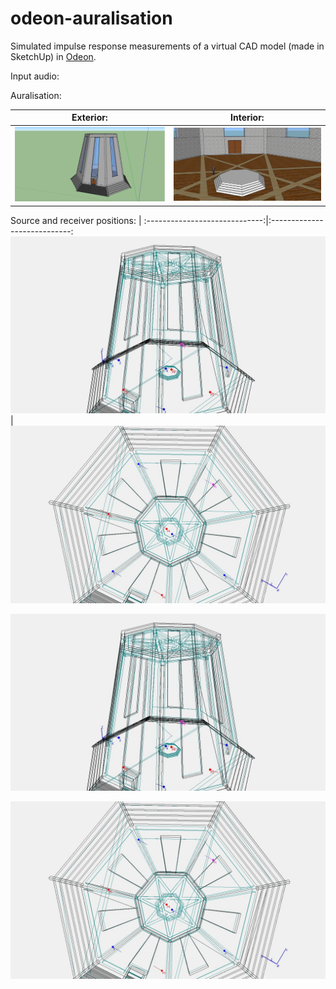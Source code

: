 # odeon-auralisation

Simulated impulse response measurements of a virtual CAD model (made in SketchUp) in [Odeon](https://odeon.dk/).

Input audio:

Auralisation:

Exterior:                  |  Interior:
:-------------------------:|:-------------------------:
![](images/exterior.png)   |  ![](images/interior.png)

Source and receiver positions: |
:-----------------------------:|:----------------------------:
![](images/positions_01.jpg)   | ![](images/positions_02.jpg)

![](images/positions_01.jpg)

![](images/positions_02.jpg)